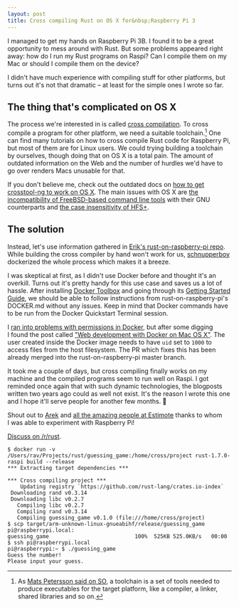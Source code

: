 ```yaml
---
layout: post
title: Cross compiling Rust on OS X for&nbsp;Raspberry Pi 3
---
```

I&nbsp;managed to get my hands on Raspberry Pi 3B. I&nbsp;found it to be a&nbsp;great opportunity to mess around with Rust. But some problems appeared right away: how do I&nbsp;run my Rust programs on Raspi? Can I&nbsp;compile them on my Mac or&nbsp;should I&nbsp;compile them on the device?

I&nbsp;didn't have much experience with compiling stuff for other platforms, but turns out it's not that dramatic – at least for the simple ones I&nbsp;wrote so far.

<!--more-->

## The thing that's complicated on OS X

The process we're interested in is called [cross compilation](https://en.wikipedia.org/wiki/Cross_compiler). To cross compile a&nbsp;program for other platform, we need a&nbsp;suitable toolchain.[^1] One can find many tutorials on how to cross compile Rust code for Raspberry Pi, but most of them are for Linux users. We could trying building a&nbsp;toolchain by ourselves, though doing that on OS X is a&nbsp;total pain. The amount of outdated information on the Web and the number of hurdles we'd have to go over renders Macs unusable for that.

If you don't believe me, check out the outdated docs on [how to get crosstool-ng to work on OS X](http://crosstool-ng.org/hg/crosstool-ng/file/715b711da3ab/docs/MacOS-X.txt). The main issues with OS X are [the incompatibility of FreeBSD-based command line tools](http://unix.stackexchange.com/a/82248/45904) with their GNU counterparts and [the case insensitivity of HFS+](https://en.wikipedia.org/wiki/HFS_Plus#Limitations).

## The solution

Instead, let's use information gathered in [Erik's rust-on-raspberry-pi repo](https://github.com/Ogeon/rust-on-raspberry-pi). While building the cross compiler by hand won't work for us, [schnupperboy](https://github.com/schnupperboy) dockerized the whole process which makes it a&nbsp;breeze.

I&nbsp;was skeptical at first, as I&nbsp;didn't use Docker before and thought it's an overkill. Turns out it's pretty handy for this use case and saves us a&nbsp;lot of hassle. After installing [Docker Toolbox](https://www.docker.com/products/docker-toolbox) and going through its [Getting Started Guide](http://docs.docker.com/mac/started/), we should be able to follow instructions from rust-on-raspberry-pi's DOCKER.md without any issues. Keep in mind that Docker commands have to be run from the Docker Quickstart Terminal session.

I&nbsp;[ran into problems with permissions in Docker](https://github.com/Ogeon/rust-on-raspberry-pi/issues/10), but after some digging I&nbsp;found the post called ["Web development with Docker on Mac OS X"](https://medium.com/@brentkearney/docker-on-mac-os-x-9793ac024e94). The user created inside the Docker image needs to have `uid` set to `1000` to access files from the host filesystem. The PR which fixes this has been already merged into the rust-on-raspberry-pi master branch.

It took me a&nbsp;couple of days, but cross compiling finally works on my machine and the compiled programs seem to run well on Raspi. I&nbsp;got reminded once again that with such dynamic technologies, the blogposts written two years ago could as well not exist. It's the reason I&nbsp;wrote this one and I&nbsp;hope it'll serve people for another few months. 🎉



Shout out to [Arek](http://twitter.com/aflinik) and [all the amazing people at Estimote](http://careers.estimote.com/) thanks to whom I&nbsp;was able to experiment with Raspberry Pi!



[Discuss on /r/rust](https://www.reddit.com/r/rust/comments/4aerrw/cross_compiling_rust_on_os_x_for_raspberry_pi_3/).



```shell
$ docker run -v /Users/rav/Projects/rust/guessing_game:/home/cross/project rust-1.7.0-raspi build --release
*** Extracting target dependencies ***

*** Cross compiling project ***
    Updating registry `https://github.com/rust-lang/crates.io-index`
 Downloading rand v0.3.14
 Downloading libc v0.2.7
   Compiling libc v0.2.7
   Compiling rand v0.3.14
   Compiling guessing_game v0.1.0 (file:///home/cross/project)
$ scp target/arm-unknown-linux-gnueabihf/release/guessing_game pi@raspberrypi.local: 
guessing_game                           100%  525KB 525.0KB/s   00:00    
$ ssh pi@raspberrypi.local
pi@raspberrypi:~ $ ./guessing_game 
Guess the number!
Please input your guess.
```

[^1]: As [Mats Petersson said on SO](http://stackoverflow.com/a/22756355/742872), a toolchain is a set of tools needed to produce executables for the target platform, like a compiler, a linker, shared libraries and so on.

